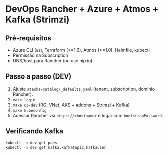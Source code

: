 # DevOps Rancher + Azure + Atmos + Kafka (Strimzi)

## Pré-requisitos
- Azure CLI (`az`), Terraform (>=1.6), Atmos (>=1.0), Helmfile, kubectl
- Permissão na Subscription
- DNS/host para Rancher (ou use nip.io)

## Passo a passo (DEV)
1. Ajuste `stacks/catalog/_defaults.yaml` (tenant, subscription, domínio Rancher).
2. `make login`
3. `make up-dev`  (RG, VNet, AKS + addons + Strimzi + Kafka)
4. `make kubeconfig`
5. Acessar Rancher via `https://<hostname>` e logar com `bootstrapPassword`.

## Verificando Kafka
```bash
kubectl -n dev get pods
kubectl -n dev get kafka,kafkatopic,kafkauser
